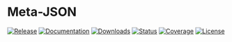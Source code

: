 # Meta-JSON

[![Release](
https://img.shields.io/pypi/v/metajson?color=success&label=Release&style=flat-square)](
https://pypi.org/project/metajson)
[![Documentation](
https://img.shields.io/badge/Documentation-click_here!-success?style=flat-square)](
https://kamadorueda.github.io/metajson/)
[![Downloads](
https://img.shields.io/pypi/dm/metajson?label=Downloads&style=flat-square)](
https://pypi.org/project/metajson)
[![Status](
https://img.shields.io/pypi/status/metajson?label=Status&style=flat-square)](
https://pypi.org/project/metajson)
[![Coverage](
https://img.shields.io/badge/Coverage-100%25-success?style=flat-square)](
https://kamadorueda.github.io/metajson/)
[![License](
https://img.shields.io/pypi/l/metajson?color=success&label=License&style=flat-square)](
https://github.com/kamadorueda/metajson/blob/latest/LICENSE.md)
